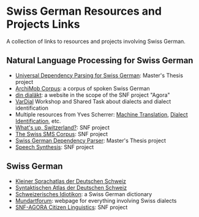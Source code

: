 # Swiss German Resources and Projects Links

A collection of links to resources and projects involving Swiss German.

## Natural Language Processing for Swiss German

- [Universal Dependency Parsing for Swiss German](https://noe-eva.github.io/SwissGermanUD/): Master's Thesis project
- [ArchiMob Corpus](http://www.spur.uzh.ch/en/departments/korpuslab/ArchiMob.html): a corpus of spoken Swiss German
- [din dialäkt](https://www.dindialaekt.ch/tour-de-suisse/de): a website in the scope of the SNF project "Agora" 
- [VarDial](http://ttg.uni-saarland.de/vardial2017/) Workshop and Shared Task about dialects and dialect identification
- Multiple resources from Yves Scherrer: [Machine Translation](http://www.dialektkarten.ch/trans/dialect.html), [Dialect Identification](http://www.dialektkarten.ch/dmviewer/index.en.html), etc.
- [What's up, Switzerland?](https://www.whatsup-switzerland.ch/index.php/de/): SNF project
- [The Swiss SMS Corpus](http://www.sms4science.ch/bin/view/Main/WebHome): SNF project
- [Swiss German Dependency Parser](https://github.com/DKlaper/gsw-DepParser):  Master's Thesis project
- [Speech Synthesis](https://bop.unibe.ch/linguistik-online/article/view/643/1114): SNF project

## Swiss German

- [Kleiner Sprachatlas der Deutschen Schweiz](http://www.ksds.uzh.ch/de.html)
- [Syntaktischen Atlas der Deutschen Schweiz](https://www.dialektsyntax.uzh.ch/de.html)
- [Schweizerisches Idiotikon](https://www.idiotikon.ch/): a Swiss German dictionary
- [Mundartforum](http://mundartforum.ch/): webpage for everything involving Swiss dialects
- [SNF-AGORA Citizen Linguistics](https://www.linguistik.uzh.ch/en/forschung/agora.html): SNF project

